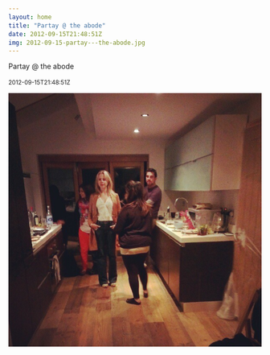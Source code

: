 ```yaml
---
layout: home
title: "Partay @ the abode"
date: 2012-09-15T21:48:51Z
img: 2012-09-15-partay---the-abode.jpg
---
```


Partay @ the abode

<small>2012-09-15T21:48:51Z</small>

![Partay @ the abode](2012-09-15-partay---the-abode.jpg)
